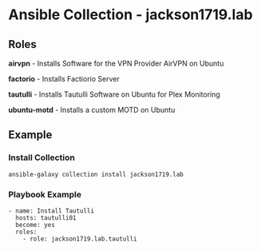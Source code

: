# Ansible Collection - jackson1719.lab

## Roles

**airvpn** - Installs Software for the VPN Provider AirVPN on Ubuntu

**factorio** - Installs Factiorio Server

**tautulli** - Installs Tautulli Software on Ubuntu for Plex Monitoring

**ubuntu-motd** - Installs a custom MOTD on Ubuntu

## Example

### Install Collection
```
ansible-galaxy collection install jackson1719.lab
```

### Playbook Example
```
- name: Install Tautulli
  hosts: tautulli01
  become: yes
  roles:
    - role: jackson1719.lab.tautulli
```
